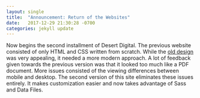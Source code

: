 ```yaml
---
layout: single
title:  "Announcement: Return of the Websites"
date:   2017-12-29 21:30:28 -0700
categories: jekyll update
---
```


<p> 

Now begins the second installment of Desert Digital.
The previous website consisted of only HTML and CSS written from scratch.
While the
<a href="https://desertdigital1.github.io/" style="text-decoration: none"> <u> old design</u></a> was very appealing, it needed a more modern approach.
A lot of feedback given towards the previous version was that it looked too much like a PDF document.
More issues consisted of the viewing differences between mobile and desktop.
The second version of this site eliminates these issues entirely. 
It makes customization easier and now takes advantage of Sass and Data Files.
 
</p>



